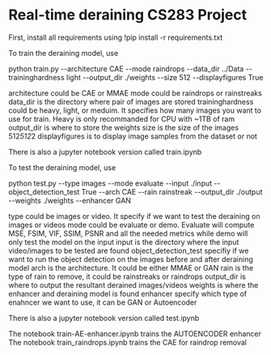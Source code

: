 # Real-time deraining CS283 Project
First, install all requirements using
!pip install -r requirements.txt

To train the deraining model, use 


python train.py --architecture CAE --mode raindrops --data_dir ../Data --traininghardness light --output_dir ./weights --size 512 --displayfigures True

architecture could be CAE or MMAE
mode could be raindrops or rainstreaks
data_dir is the directory where pair of images are stored
traininghardness could be heavy, light, or meduim. It specifies how many images you want to use for train. Heavy is only recommanded for CPU with ~1TB of ram
output_dir is where to store the weights
size is the size of the images 512*512*2
displayfigures is to display image samples from the dataset or not

There is also a jupyter notebook version called train.ipynb


To test the deraining model, use 


python test.py --type images --mode evaluate --input ./input --object_detection_test True --arch CAE --rain rainstreak --output_dir ./output  --weights ./weights --enhancer GAN

type could be images or video. It specify if we want to test the deraining on images or videos
mode could be evaluate or demo. Evaluate will compute MSE, FSIM, VIF, SSIM,  PSNR and all the needed metrics while demo will only test the model on the input
input is the directory where the input video/images to be tested are found
object_detection_test specifiy if we want to run the object detection on the images before and after deraining model 
arch is the  architecture. It could be either MMAE or GAN
rain is the type of rain to remove, it could be rainstreaks or raindrops
output_dir is where to output the resultant derained images/videos
weights is where  the enhancer and deraining model is found
enhancer specify which type of enahncer we want to use, it can be GAN or Autoencoder

There is also a jupyter notebook version called test.ipynb


The notebook train-AE-enhancer.ipynb trains the AUTOENCODER enhancer 
The notebook train_raindrops.ipynb trains the CAE for raindrop removal 




